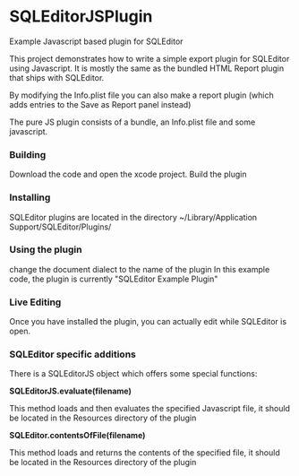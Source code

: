 # SQLEditorJSPlugin
Example Javascript based plugin for SQLEditor


This project demonstrates how to write a simple export plugin for SQLEditor using Javascript.
It is mostly the same as the bundled HTML Report plugin that ships with SQLEditor.

By modifying the Info.plist file you can also make a report plugin (which adds entries to the Save as Report panel instead)

The pure JS plugin consists of a bundle, an Info.plist file and some javascript.


### Building

Download the code and open the xcode project.
Build the plugin

### Installing

SQLEditor plugins are located in the directory
~/Library/Application Support/SQLEditor/Plugins/

### Using the plugin

change the document dialect to the name of the plugin
In this example code, the plugin is currently "SQLEditor Example Plugin"

### Live Editing

Once you have installed the plugin, you can actually edit while SQLEditor is open.


### SQLEditor specific additions

There is a SQLEditorJS object which offers some special functions:

**SQLEditorJS.evaluate(filename)**

This method loads and then evaluates the specified Javascript file, it should be located in the Resources directory of the plugin

**SQLEditor.contentsOfFile(filename)**

This method loads and returns the contents of the specified file, it should be located in the Resources directory of the plugin
